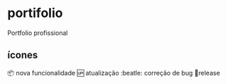 # portifolio
Portfolio profissional 


## ícones 

:package: nova funcionalidade
:up: atualização
:beatle: correção de bug
:checkered_flag:release